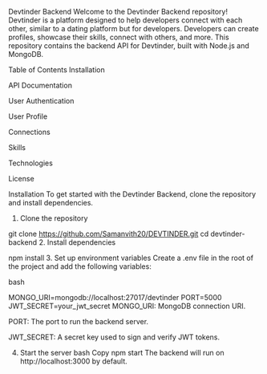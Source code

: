Devtinder Backend
Welcome to the Devtinder Backend repository! Devtinder is a platform designed to help developers connect with each other, similar to a dating platform but for developers. Developers can create profiles, showcase their skills, connect with others, and more. This repository contains the backend API for Devtinder, built with Node.js and MongoDB.

Table of Contents
Installation

API Documentation

User Authentication

User Profile

Connections

Skills

Technologies

License

Installation
To get started with the Devtinder Backend, clone the repository and install dependencies.

1. Clone the repository

 git clone https://github.com/Samanvith20/DEVTINDER.git
cd devtinder-backend
2. Install dependencies

npm install
3. Set up environment variables
Create a .env file in the root of the project and add the following variables:

bash

MONGO_URI=mongodb://localhost:27017/devtinder
PORT=5000
JWT_SECRET=your_jwt_secret
MONGO_URI: MongoDB connection URI.

PORT: The port to run the backend server.

JWT_SECRET: A secret key used to sign and verify JWT tokens.

4. Start the server
bash
Copy
npm start
The backend will run on http://localhost:3000 by default.
